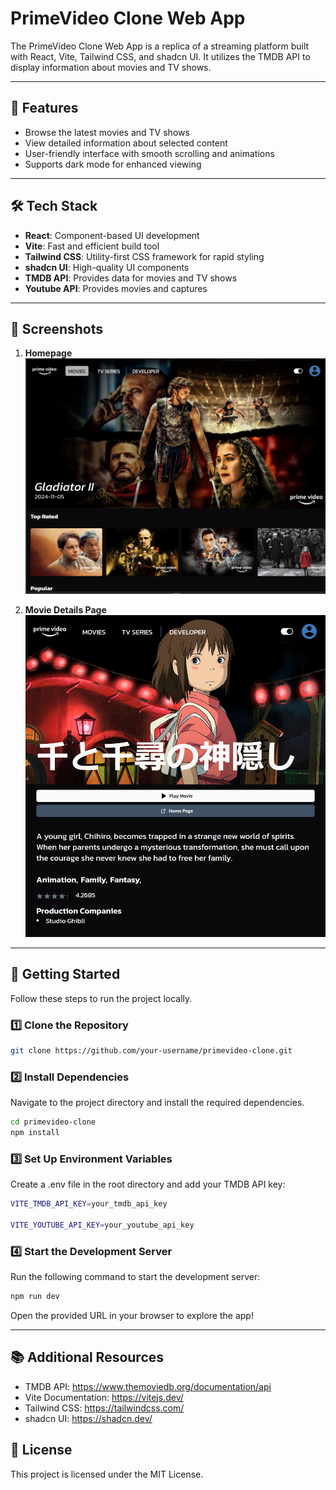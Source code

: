 # PrimeVideo Clone Web App

The PrimeVideo Clone Web App is a replica of a streaming platform built with React, Vite, Tailwind CSS, and shadcn UI. It utilizes the TMDB API to display information about movies and TV shows.

---

## 🌟 Features

- Browse the latest movies and TV shows
- View detailed information about selected content
- User-friendly interface with smooth scrolling and animations
- Supports dark mode for enhanced viewing

---

## 🛠️ Tech Stack

- **React**: Component-based UI development
- **Vite**: Fast and efficient build tool
- **Tailwind CSS**: Utility-first CSS framework for rapid styling
- **shadcn UI**: High-quality UI components
- **TMDB API**: Provides data for movies and TV shows
- **Youtube API**: Provides movies and captures

---

## 🎥 Screenshots

1. **Homepage**  
   ![Homepage](/frontend/public/prime-clone-1.png)

2. **Movie Details Page**  
   ![Details Page](/frontend/public/prime-clone-2.png)

---

## 🚀 Getting Started

Follow these steps to run the project locally.

### 1️⃣ Clone the Repository

```bash
git clone https://github.com/your-username/primevideo-clone.git
```

### 2️⃣ Install Dependencies

Navigate to the project directory and install the required dependencies.

```bash
cd primevideo-clone
npm install
```

### 3️⃣ Set Up Environment Variables

Create a .env file in the root directory and add your TMDB API key:

```bash
VITE_TMDB_API_KEY=your_tmdb_api_key

VITE_YOUTUBE_API_KEY=your_youtube_api_key
```

### 4️⃣ Start the Development Server

Run the following command to start the development server:

```bash
npm run dev
```

Open the provided URL in your browser to explore the app!

---

## 📚 Additional Resources

- TMDB API: https://www.themoviedb.org/documentation/api
- Vite Documentation: https://vitejs.dev/
- Tailwind CSS: https://tailwindcss.com/
- shadcn UI: https://shadcn.dev/

## 📝 License

This project is licensed under the MIT License.
